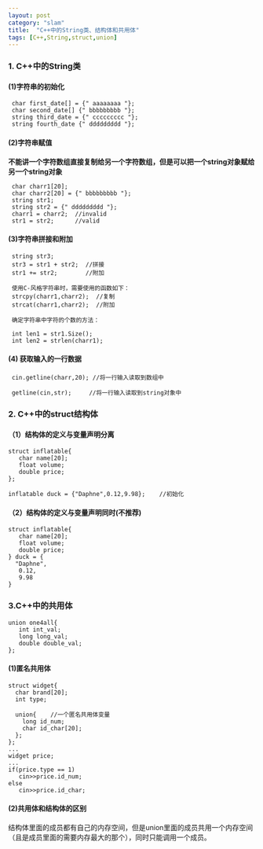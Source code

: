 ```yaml
---
layout: post
category: "slam"
title:  "C++中的String类、结构体和共用体"
tags: [C++,String,struct,union]
---
```


### 1. C++中的String类

#### (1)字符串的初始化

	 char first_date[] = {" aaaaaaaa "};
	 char second_date[] {" bbbbbbbbb "};
	 string third_date = {" ccccccccc "};
	 string fourth_date {" ddddddddd "};

<!-- more -->

#### (2)字符串赋值

   **不能讲一个字符数组直接复制给另一个字符数组，但是可以把一个string对象赋给另一个string对象**

     char charr1[20];
	 char charr2[20] = {" bbbbbbbbb "};
	 string str1;
	 string str2 = {" ddddddddd "};
     charr1 = charr2;  //invalid
     str1 = str2;      //valid

#### (3)字符串拼接和附加

     string str3;
     str3 = str1 + str2;  //拼接
     str1 += str2;        //附加

     使用C-风格字符串时，需要使用的函数如下：
     strcpy(charr1,charr2);  //复制
     strcat(charr1,charr2);  //附加

     确定字符串中字符的个数的方法：

     int len1 = str1.Size();
     int len2 = strlen(charr1);

#### (4) 获取输入的一行数据
   
     cin.getline(charr,20); //将一行输入读取到数组中

     getline(cin,str);     //将一行输入读取到string对象中

### 2. C++中的struct结构体

#### （1）结构体的定义与变量声明分离
   
    struct inflatable{
       char name[20];
       float volume;
       double price;
    };

    inflatable duck = {"Daphne",0.12,9.98};    //初始化

#### （2）结构体的定义与变量声明同时(不推荐)
 
    struct inflatable{
       char name[20];
       float volume;
       double price;
    } duck = {
      "Daphne",
       0.12,
       9.98
    }

### 3.C++中的共用体

    union one4all{
       int int_val;
       long long_val;
       double double_val;
    };

#### (1)匿名共用体

    struct widget{
      char brand[20];
      int type;

      union{    //一个匿名共用体变量
        long id_num;
        char id_char[20];
      };
    };
    ...
    widget price;
    ...
    if(price.type == 1)
       cin>>price.id_num;
    else
       cin>>price.id_char;

#### (2)共用体和结构体的区别

  结构体里面的成员都有自己的内存空间，但是union里面的成员共用一个内存空间（且是成员里面的需要内存最大的那个），同时只能调用一个成员。





    




  

   



   
 


 














